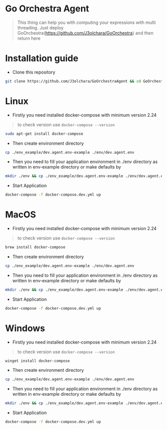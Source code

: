 # Go Orchestra Agent

> This thing can help you with computing your expressions with multi threading. 
> Just deploy GoOrchestra(https://github.com/J3olchara/GoOrchestra) and then return here

# Installation guide
- Clone this repository
```bash
git clone https://github.com/J3olchara/GoOrchestraAgent && cd GoOrchestraAgent
```


# Linux
- Firstly you need installed docker-compose with minimum version 2.24
> to check version use ```docker-compose --version```
```bash
sudo apt-get install docker-compose
```
- Then create environment directory
```bash
cp ./env_example/dev.agent.env-example ./env/dev.agent.env
```
- Then you need to fill your application environment in ./env directory as written in env-example directory or make defaults by
```bash
mkdir ./env && cp ./env_example/dev.agent.env-example ./env/dev.agent.env
```
- Start Application
```bash
docker-compose -f docker-compose.dev.yml up
```


# MacOS
- Firstly you need installed docker-compose with minimum version 2.24
> to check version use ```docker-compose --version```
```bash
brew install docker-compose
```
- Then create environment directory
```bash
cp ./env_example/dev.agent.env-example ./env/dev.agent.env
```
- Then you need to fill your application environment in ./env directory as written in env-example directory or make defaults by
```bash
mkdir ./env && cp ./env_example/dev.agent.env-example ./env/dev.agent.env
```
- Start Application
```bash
docker-compose -f docker-compose.dev.yml up
```

# Windows
- Firstly you need installed docker-compose with minimum version 2.24
> to check version use ```docker-compose --version```
```bash
winget install docker-compose
```
- Then create environment directory
```bash
cp ./env_example/dev.agent.env-example ./env/dev.agent.env
```
- Then you need to fill your application environment in ./env directory as written in env-example directory or make defaults by
```bash
mkdir ./env && cp ./env_example/dev.agent.env-example ./env/dev.agent.env
```
- Start Application
```bash
docker-compose -f docker-compose.dev.yml up
```